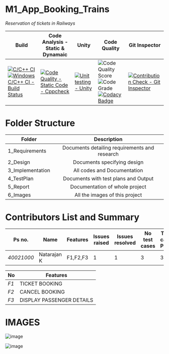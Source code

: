 # M1_App_Booking_Trains

*Reservation of tickets in Railways*

| Build | Code Analysis - Static & Dynamaic | Unity | Code Quality | Git Inspector |
|---|---|---|---|---|
| [![C/C++ CI](https://github.com/natrajsk007/M1_App_Booking_Trains/actions/workflows/Linux.yml/badge.svg)](https://github.com/natrajsk007/M1_App_Booking_Trains/actions/workflows/Linux.yml)[![Windows C/C++ CI - Build Status](https://github.com/natrajsk007/M1_App_Booking_Trains/actions/workflows/windows.yml/badge.svg)](https://github.com/natrajsk007/M1_App_Booking_Trains/actions/workflows/windows.yml)| [![Code Quality - Static Code - Cppcheck](https://github.com/natrajsk007/M1_App_Booking_Trains/actions/workflows/cppcheck.yml/badge.svg)](https://github.com/natrajsk007/M1_App_Booking_Trains/actions/workflows/cppcheck.yml) | [![Unit testing - Unity](https://github.com/natrajsk007/M1_App_Booking_Trains/actions/workflows/unity.yml/badge.svg)](https://github.com/natrajsk007/M1_App_Booking_Trains/actions/workflows/unity.yml) | ![Code Quality Score](https://api.codiga.io/project/29805/score/svg) ![Code Grade](https://api.codiga.io/project/29805/status/svg) [![Codacy Badge](https://app.codacy.com/project/badge/Grade/64062f40fcd344b2af90a97dbfe2653d)](https://www.codacy.com/gh/natrajsk007/M1_App_Booking_Trains/dashboard?utm_source=github.com&amp;utm_medium=referral&amp;utm_content=natrajsk007/M1_App_Booking_Trains&amp;utm_campaign=Badge_Grade) | [![Contribution Check - Git Inspector](https://github.com/natrajsk007/M1_App_Booking_Trains/actions/workflows/gitinspector.yml/badge.svg)](https://github.com/natrajsk007/M1_App_Booking_Trains/actions/workflows/gitinspector.yml) |

# Folder Structure
| Folder   |      Description     |  
|----------|:-------------:|
| 1_Requirements |  Documents detailing requirements and research |
| 2_Design |    Documents specifying design  | 
| 3_Implementation |   All codes and Documentation  |
| 4_TestPlan |  Documents with test plans and Output |
| 5_Report |    Documentation of whole project  | 
| 6_Images |    All the images of this project  |


# Contributors List and Summary
| Ps no. | Name | Features | Issues raised | Issues resolved | No test cases | Test case Pass |
| ---- | ---- | ---- | ---- | ---- | ---- | ---- |
| *40021000* | Natarajan K | F1,F2,F3| 1 | 1 | 3 | 3  |

| No | Features |
| ---- | ---- |
| *F1* | TICKET BOOKING |
| *F2* | CANCEL BOOKING | 
| *F3* | DISPLAY PASSENGER DETAILS |






# IMAGES





![image](https://user-images.githubusercontent.com/94169022/143197928-b827589e-b98a-4b89-83b8-fa4a9e8e9285.png)





![image](https://user-images.githubusercontent.com/94169022/143198162-5a3f0140-4b52-43fa-a777-ebee77981e38.png)
